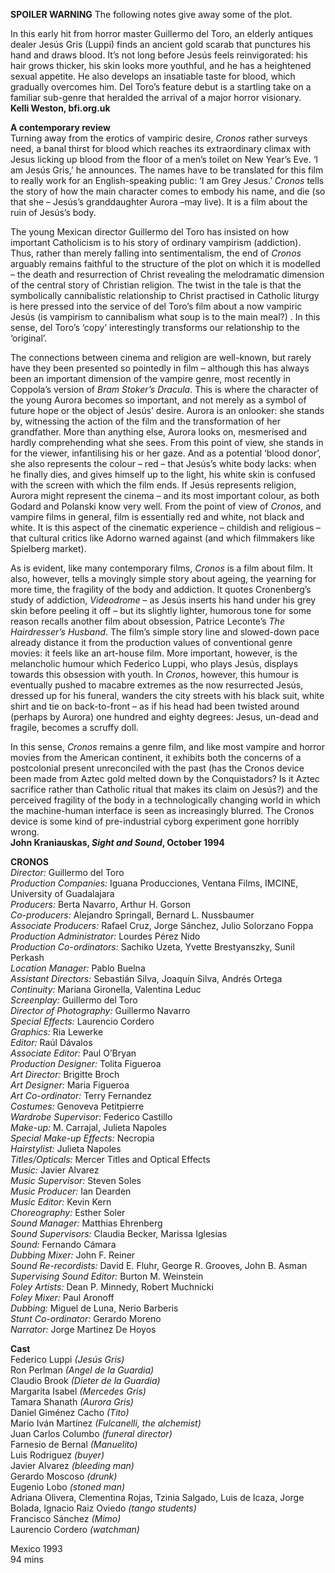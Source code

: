

**SPOILER WARNING** The following notes give away some of the plot.

In this early hit from horror master Guillermo del Toro, an elderly antiques dealer Jesús Gris (Luppi) finds an ancient gold scarab that punctures his hand and draws blood. It’s not long before Jesús feels reinvigorated: his hair grows thicker, his skin looks more youthful, and he has a heightened sexual appetite. He also develops an insatiable taste for blood, which gradually overcomes him. Del Toro’s feature debut is a startling take on a familiar sub-genre that heralded the arrival of a major horror visionary.  
**Kelli Weston, bfi.org.uk**  

**A contemporary review**  
Turning away from the erotics of vampiric desire, _Cronos_ rather surveys need, a banal thirst for blood which reaches its extraordinary climax with Jesus licking up blood from the floor of a men’s toilet on New Year’s Eve. ‘I am Jesús Gris,’ he announces. The names have to be translated for this film to really work for an English-speaking public: ‘I am Grey Jesus.’ _Cronos_ tells the story of how the main character comes to embody his name, and die (so that she – Jesús’s granddaughter Aurora –may live). It is a film about the ruin of Jesús’s body.

The young Mexican director Guillermo del Toro has insisted on how important Catholicism is to his story of ordinary vampirism (addiction). Thus, rather than merely falling into sentimentalism, the end of _Cronos_ arguably remains faithful to the structure of the plot on which it is modelled – the death and resurrection of Christ revealing the melodramatic dimension of the central story of Christian religion. The twist in the tale is that the symbolically cannibalistic relationship to Christ practised in Catholic liturgy is here pressed into the service of del Toro’s film about a now vampiric Jesús (is vampirism to cannibalism what soup is to the main meal?) . In this sense, del Toro’s ‘copy’ interestingly transforms our relationship to the ‘original’.

The connections between cinema and religion are well-known, but rarely have they been presented so pointedly in film – although this has always been an important dimension of the vampire genre, most recently in Coppola’s version of _Bram Stoker’s Dracula_. This is where the character of the young Aurora becomes so important, and not merely as a symbol of future hope or the object of Jesús’ desire. Aurora is an onlooker: she stands by, witnessing the action of the film and the transformation of her grandfather. More than anything else, Aurora looks on, mesmerised and hardly comprehending what she sees. From this point of view, she stands in for the viewer, infantilising his or her gaze. And as a potential ‘blood donor’, she also represents the colour – red – that Jesús’s white body lacks: when he finally dies, and gives himself up to the light, his white skin is confused with the screen with which the film ends. If Jesús represents religion, Aurora might represent the cinema – and its most important colour, as both Godard and Polanski know very well. From the point of view of _Cronos_, and vampire films in general, film is essentially red and white, not black and white. It is this aspect of the cinematic experience – childish and religious – that cultural critics like Adorno warned against (and which filmmakers like Spielberg market).

As is evident, like many contemporary films, _Cronos_ is a film about film. It also, however, tells a movingly simple story about ageing, the yearning for more time, the fragility of the body and addiction. It quotes Cronenberg’s study of addiction, _Videodrome_ – as Jesús inserts his hand under his grey skin before peeling it off – but its slightly lighter, humorous tone for some reason recalls another film about obsession, Patrice Leconte’s _The Hairdresser’s Husband_. The film’s simple story line and slowed-down pace already distance it from the production values of conventional genre movies: it feels like an art-house film. More important, however, is the melancholic humour which Federico Luppi, who plays Jesús, displays towards this obsession with youth. In _Cronos_, however, this humour is eventually pushed to macabre extremes as the now resurrected Jesús, dressed up for his funeral, wanders the city streets with his black suit, white shirt and tie on back-to-front – as if his head had been twisted around (perhaps by Aurora) one hundred and eighty degrees: Jesus, un-dead and fragile, becomes a scruffy doll.

In this sense, _Cronos_ remains a genre film, and like most vampire and horror movies from the American continent, it exhibits both the concerns of a postcolonial present unreconciled with the past (has the Cronos device been made from Aztec gold melted down by the Conquistadors? Is it Aztec sacrifice rather than Catholic ritual that makes its claim on Jesús?) and the perceived fragility of the body in a technologically changing world in which the machine-human interface is seen as increasingly blurred. The Cronos device is some kind of pre-industrial cyborg experiment gone horribly wrong.  
**John Kraniauskas, _Sight and Sound_, October 1994**  

**CRONOS**  
_Director:_ Guillermo del Toro  
_Production Companies:_ Iguana Producciones, Ventana Films, IMCINE, University of Guadalajara  
_Producers:_ Berta Navarro, Arthur H. Gorson  
_Co-producers:_ Alejandro Springall, Bernard L. Nussbaumer  
_Associate Producers:_ Rafael Cruz, Jorge Sánchez, Julio Solorzano Foppa  
_Production Administrator:_ Lourdes Pérez Nido  
_Production Co-ordinators:_ Sachiko Uzeta, Yvette Brestyanszky,
Sunil Perkash  
_Location Manager:_ Pablo Buelna  
_Assistant Directors:_ Sebastián Silva, Joaquín Silva, Andrés Ortega  
_Continuity:_ Mariana Gironella, Valentina Leduc  
_Screenplay:_ Guillermo del Toro  
_Director of Photography:_ Guillermo Navarro  
_Special Effects:_ Laurencio Cordero  
_Graphics:_ Ria Lewerke  
_Editor:_ Raúl Dávalos  
_Associate Editor:_ Paul O’Bryan  
_Production Designer:_ Tolita Figueroa  
_Art Director:_ Brigitte Broch  
_Art Designer:_ Maria Figueroa  
_Art Co-ordinator:_ Terry Fernandez  
_Costumes:_ Genoveva Petitpierre  
_Wardrobe Supervisor:_ Federico Castillo  
_Make-up:_ M. Carrajal, Julieta Napoles  
_Special Make-up Effects:_ Necropia  
_Hairstylist:_ Julieta Napoles  
_Titles/Opticals:_ Mercer Titles and Optical Effects  
_Music:_ Javier Alvarez  
_Music Supervisor:_ Steven Soles  
_Music Producer:_ Ian Dearden  
_Music Editor:_ Kevin Kern  
_Choreography:_ Esther Soler  
_Sound Manager:_ Matthias Ehrenberg  
_Sound Supervisors:_ Claudia Becker, Marissa Iglesias  
_Sound:_ Fernando Cámara  
_Dubbing Mixer:_ John F. Reiner  
_Sound Re-recordists:_ David E. Fluhr, George R. Grooves, John B. Asman  _Supervising Sound Editor:_ Burton M. Weinstein  
_Foley Artists:_ Dean P. Minnedy, Robert Muchnicki  
_Foley Mixer:_ Paul Aronoff  
_Dubbing:_ Miguel de Luna, Nerio Barberis  
_Stunt Co-ordinator:_ Gerardo Moreno  
_Narrator:_ Jorge Martinez De Hoyos  

**Cast**  
Federico Luppi _(Jesús Gris)_  
Ron Perlman _(Angel de la Guardia)_  
Claudio Brook _(Dieter de la Guardia)_  
Margarita Isabel _(Mercedes Gris)_  
Tamara Shanath _(Aurora Gris)_  
Daniel Giménez Cacho _(Tito)_  
Mario Iván Martínez _(Fulcanelli, the_ _alchemist)_  
Juan Carlos Columbo _(funeral director)_  
Farnesio de Bernal _(Manuelito)_  
Luis Rodriguez _(buyer)_  
Javier Alvarez _(bleeding man)_  
Gerardo Moscoso _(drunk)_  
Eugenio Lobo _(stoned man)_  
Adriana Olivera, Clementina Rojas, Tzinia Salgado, Luis de Icaza,
Jorge Bolada, Ignacio Raiz Oviedo _(tango students)_  
Francisco Sánchez _(Mimo)_  
Laurencio Cordero _(watchman)_  

Mexico 1993  
94 mins  
<!--stackedit_data:
eyJoaXN0b3J5IjpbLTE3NDMwODM0NDgsLTE4OTU3MDE4MjRdfQ
==
-->